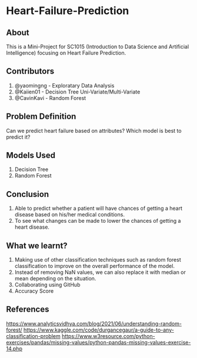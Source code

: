 # Heart-Failure-Prediction

## About
This is a Mini-Project for SC1015 (Introduction to Data Science and Artificial Intelligence) focusing on Heart Failure Prediction. 

## Contributors
1. @yaomingng - Exploratary Data Analysis
2. @Kaiien01 - Decision Tree Uni-Variate/Multi-Variate
3. @CavinKavi - Random Forest

## Problem Definition
Can we predict heart failure based on attributes? Which model is best to predict it?

## Models Used
1. Decision Tree
2. Random Forest

## Conclusion
1. Able to predict whether a patient will have chances of getting a heart disease based on his/her medical conditions.
2. To see what changes can be made to lower the chances of getting a heart disease.

## What we learnt?
1. Making use of other classification techniques such as random forest classification to improve on the overall performance of the model.
2. Instead of removing NaN values, we can also replace it with median or mean depending on the situation.
3. Collaborating using GitHub
4. Accuracy Score

## References
https://www.analyticsvidhya.com/blog/2021/06/understanding-random-forest/
https://www.kaggle.com/code/durgancegaur/a-guide-to-any-classification-problem
https://www.w3resource.com/python-exercises/pandas/missing-values/python-pandas-missing-values-exercise-14.php






